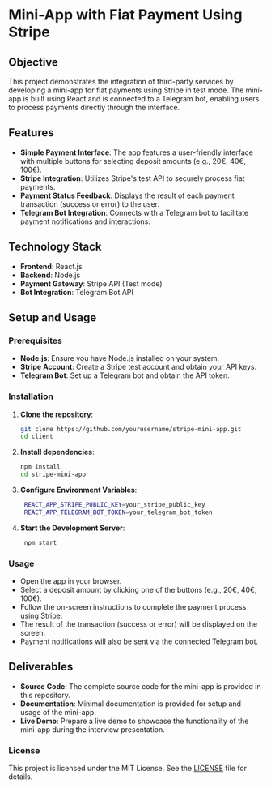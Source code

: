 # Mini-App with Fiat Payment Using Stripe

## Objective

This project demonstrates the integration of third-party services by developing a mini-app for fiat payments using Stripe in test mode. The mini-app is built using React and is connected to a Telegram bot, enabling users to process payments directly through the interface.

## Features

- **Simple Payment Interface**: The app features a user-friendly interface with multiple buttons for selecting deposit amounts (e.g., 20€, 40€, 100€).
- **Stripe Integration**: Utilizes Stripe's test API to securely process fiat payments.
- **Payment Status Feedback**: Displays the result of each payment transaction (success or error) to the user.
- **Telegram Bot Integration**: Connects with a Telegram bot to facilitate payment notifications and interactions.

## Technology Stack

- **Frontend**: React.js
- **Backend**: Node.js
- **Payment Gateway**: Stripe API (Test mode)
- **Bot Integration**: Telegram Bot API

## Setup and Usage

### Prerequisites

- **Node.js**: Ensure you have Node.js installed on your system.
- **Stripe Account**: Create a Stripe test account and obtain your API keys.
- **Telegram Bot**: Set up a Telegram bot and obtain the API token.

### Installation

1. **Clone the repository**:
   ```bash
   git clone https://github.com/yourusername/stripe-mini-app.git
   cd client
   ```
2. **Install dependencies**:
   ```bash
   npm install
   cd stripe-mini-app
   ```
3. **Configure Environment Variables**:
   ```bash
    REACT_APP_STRIPE_PUBLIC_KEY=your_stripe_public_key
    REACT_APP_TELEGRAM_BOT_TOKEN=your_telegram_bot_token
   ```
4. **Start the Development Server**:
   ```bash
    npm start
     ```
### Usage

- Open the app in your browser.
- Select a deposit amount by clicking one of the buttons (e.g., 20€, 40€, 100€).
- Follow the on-screen instructions to complete the payment process using Stripe.
- The result of the transaction (success or error) will be displayed on the screen.
- Payment notifications will also be sent via the connected Telegram bot.

## Deliverables

- **Source Code**: The complete source code for the mini-app is provided in this repository.
- **Documentation**: Minimal documentation is provided for setup and usage of the mini-app.
- **Live Demo**: Prepare a live demo to showcase the functionality of the mini-app during the interview presentation.

### License

This project is licensed under the MIT License. See the [LICENSE](LICENSE) file for details.